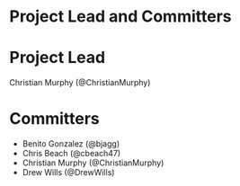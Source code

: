 # Project Lead and Committers

# Project Lead

Christian Murphy (@ChristianMurphy)

# Committers

* Benito Gonzalez (@bjagg)
* Chris Beach (@cbeach47)
* Christian Murphy (@ChristianMurphy)
* Drew Wills (@DrewWills)
